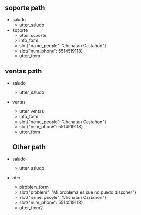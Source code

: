 ## soporte path
* saludo 
  - utter_saludo
* soporte
  - utter_soporte
  - info_form
  - slot{"name_people": "Jhonatan Castañon"}
  - slot{"num_phone": 5514519118}
  - utter_form

## ventas path
* saludo 
  - utter_saludo
* ventas
  - utter_ventas
  - info_form
  - slot{"name_people": "Jhonatan Castañon"}
  - slot{"num_phone": 5514519118}
  - utter_form

  ## Other path
* saludo 
  - utter_saludo
* otro
  - plroblem_form
  - slot{"problem": "Mi problema es que no puedo disponer"}
  - slot{"name_people": "Jhonatan Castañon"}
  - slot{"num_phone": 5514519118}
  - utter_form2